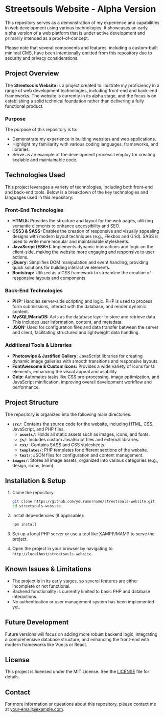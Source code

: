 
# Streetsouls Website - Alpha Version

This repository serves as a demonstration of my experience and capabilities in web development using various technologies. It showcases an early alpha version of a web platform that is under active development and primarily intended as a proof-of-concept.

Please note that several components and features, including a custom-built minimal CMS, have been intentionally omitted from this repository due to security and privacy considerations.

## Project Overview

The **Streetsouls Website** is a project created to illustrate my proficiency in a range of web development technologies, including front-end and back-end frameworks. The website is currently in its alpha stage, and the focus is on establishing a solid technical foundation rather than delivering a fully functional product.

### Purpose

The purpose of this repository is to:

- Demonstrate my experience in building websites and web applications.
- Highlight my familiarity with various coding languages, frameworks, and libraries.
- Serve as an example of the development process I employ for creating scalable and maintainable code.

## Technologies Used

This project leverages a variety of technologies, including both front-end and back-end tools. Below is a breakdown of the key technologies and languages used in this repository:

### Front-End Technologies

- **HTML5:** Provides the structure and layout for the web pages, utilizing semantic elements to enhance accessibility and SEO.
- **CSS3 & SASS:** Enables the creation of responsive and visually appealing designs with modern layout techniques (e.g., Flexbox and Grid). SASS is used to write more modular and maintainable stylesheets.
- **JavaScript (ES6+):** Implements dynamic interactions and logic on the client-side, making the website more engaging and responsive to user actions.
- **jQuery:** Simplifies DOM manipulation and event handling, providing quick solutions for building interactive elements.
- **Bootstrap:** Utilized as a CSS framework to streamline the creation of responsive layouts and components.

### Back-End Technologies

- **PHP:** Handles server-side scripting and logic. PHP is used to process form submissions, interact with the database, and render dynamic content.
- **MySQL/MariaDB:** Acts as the database layer to store and retrieve data. This includes user information, content, and metadata.
- **JSON:** Used for configuration files and data transfer between the server and client, facilitating structured and lightweight data handling.

### Additional Tools & Libraries

- **Photoswipe & Justified Gallery:** JavaScript libraries for creating dynamic image galleries with smooth transitions and responsive layouts.
- **FontAwesome & Custom Icons:** Provides a wide variety of icons for UI elements, enhancing the visual appeal and usability.
- **Gulp:** Automates tasks like CSS pre-processing, image optimization, and JavaScript minification, improving overall development workflow and performance.

## Project Structure

The repository is organized into the following main directories:

- **`src/`**: Contains the source code for the website, including HTML, CSS, JavaScript, and PHP files.
  - **`assets/`**: Holds all static assets such as images, icons, and fonts.
  - **`js/`**: Includes custom JavaScript files and external libraries.
  - **`css/`**: Contains SASS and CSS stylesheets.
  - **`templates/`**: PHP templates for different sections of the website.
  - **`text/`**: JSON files for configuration and content management.
- **`images/`**: Stores all image assets, organized into various categories (e.g., design, icons, team).

## Installation & Setup

1. Clone the repository:
   ```bash
   git clone https://github.com/yourusername/streetsouls-website.git
   cd streetsouls-website
   ```

2. Install dependencies (if applicable):
   ```bash
   npm install
   ```

3. Set up a local PHP server or use a tool like XAMPP/MAMP to serve the project.

4. Open the project in your browser by navigating to `http://localhost/streetsouls-website`.

## Known Issues & Limitations

- The project is in its early stages, so several features are either incomplete or not functional.
- Backend functionality is currently limited to basic PHP and database interactions.
- No authentication or user management system has been implemented yet.

## Future Development

Future versions will focus on adding more robust backend logic, integrating a comprehensive database structure, and enhancing the front-end with modern frameworks like Vue.js or React.

## License

This project is licensed under the MIT License. See the [LICENSE](LICENSE) file for details.

## Contact

For more information or questions about this repository, please contact me at [your-email@example.com](mailto:your-email@example.com).
